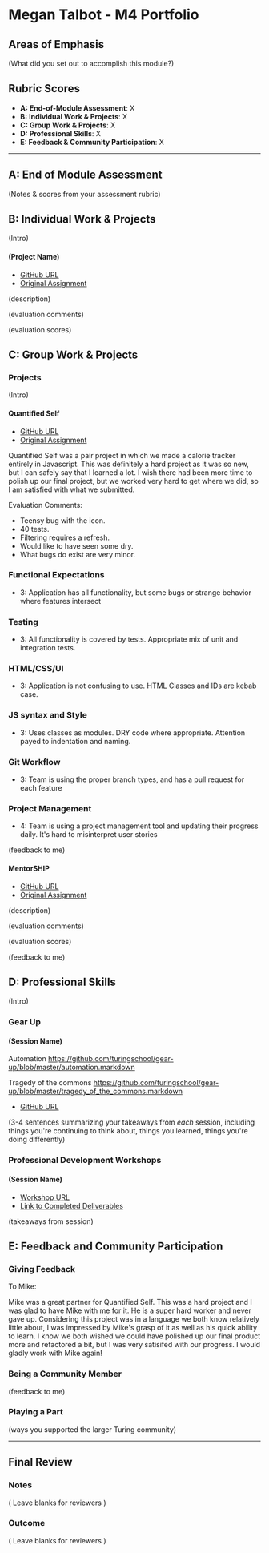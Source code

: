 # Megan Talbot - M4 Portfolio

## Areas of Emphasis

(What did you set out to accomplish this module?)

## Rubric Scores

* **A: End-of-Module Assessment**: X
* **B: Individual Work & Projects**: X
* **C: Group Work & Projects**: X
* **D: Professional Skills**: X
* **E: Feedback & Community Participation**: X

-----------------------

## A: End of Module Assessment

(Notes & scores from your assessment rubric)


## B: Individual Work & Projects

(Intro)

#### (Project Name)

* [GitHub URL]()
* [Original Assignment]()

(description)

(evaluation comments)

(evaluation scores)

## C: Group Work & Projects

### Projects

(Intro)


#### Quantified Self

* [GitHub URL](https://github.com/mscherer11/quantified-self)
* [Original Assignment](http://backend.turing.io/module4/projects/quantified-self)

Quantified Self was a pair project in which we made a calorie tracker entirely in Javascript. This was definitely a hard project as it was so new, but I can safely say that I learned a lot. I wish there had been more time to polish up our final project, but we worked very hard to get where we did, so I am satisfied with what we submitted. 

Evaluation Comments: 
* Teensy bug with the icon.
* 40 tests. 
* Filtering requires a refresh. 
* Would like to have seen some dry. 
* What bugs do exist are very minor.

### Functional Expectations
- 3: Application has all functionality, but some bugs or strange behavior where features intersect

### Testing
- 3: All functionality is covered by tests. Appropriate mix of unit and integration tests.

### HTML/CSS/UI
- 3: Application is not confusing to use. HTML Classes and IDs are kebab case.

### JS syntax and Style
- 3: Uses classes as modules. DRY code where appropriate. Attention payed to indentation and naming.

### Git Workflow
- 3: Team is using the proper branch types, and has a pull request for each feature

### Project Management
- 4: Team is using a project management tool and updating their progress daily. It's hard to misinterpret user stories



(feedback to me)

#### MentorSHIP

* [GitHub URL]()
* [Original Assignment]()

(description)

(evaluation comments)

(evaluation scores)

(feedback to me)


## D: Professional Skills
(Intro)

### Gear Up
#### (Session Name)

Automation 
https://github.com/turingschool/gear-up/blob/master/automation.markdown

Tragedy of the commons
https://github.com/turingschool/gear-up/blob/master/tragedy_of_the_commons.markdown 

* [GitHub URL]()

(3-4 sentences summarizing your takeaways from _each_ session, including things you're continuing to think about, things you learned, things you're doing differently)


### Professional Development Workshops
#### (Session Name)

* [Workshop URL]()
* [Link to Completed Deliverables]()

(takeaways from session)

## E: Feedback and Community Participation

### Giving Feedback

To Mike:

Mike was a great partner for Quantified Self. This was a hard project and I was glad to have Mike with me for it.  He is a super hard worker and never gave up. Considering this project was in a language we both know relatively little about, I was impressed by Mike's grasp of it as well as his quick ability to learn. I know we both wished we could have polished up our final product more and refactored a bit, but I was very satisifed with our progress. I would gladly work with Mike again!


### Being a Community Member

(feedback to me)

### Playing a Part

(ways you supported the larger Turing community)

------------------

## Final Review

### Notes

( Leave blanks for reviewers )

### Outcome

( Leave blanks for reviewers )
